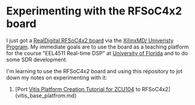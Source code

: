 # Experimenting with the RFSoC4x2 board
I just got a [RealDigital RFSoC4x2
board](https://www.realdigital.org/hardware/rfsoc-4x2) via the
[XilinxMD/ Univeristy
Program](https://www.xilinx.com/support/university.html). My immediate
goals are to use the board as a teaching platform for the course
"EEL4511 Real-time DSP" at [University of Florida](https://www.ece.ufl.edu)
and to do some SDR development.

I'm learning to use the RFSoC4x2 board and using this repository to
jot down my notes on experimenting with it:
1. [Port [Vitis Platform Creation Tutorial for ZCU104](https://github.com/Xilinx/Vitis-Tutorials/tree/2023.1/Vitis_Platform_Creation/Design_Tutorials/02-Edge-AI-ZCU104) to RFSoC4x2](vitis_base_platfrom.md)

